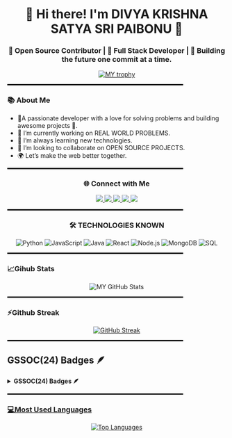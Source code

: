 <div align="center">

   # 🌟 Hi there! I'm DIVYA KRISHNA SATYA SRI PAIBONU 👋 

</div>
  
<div align="center">

### 🔔 Open Source Contributor | 💼 Full Stack Developer | 🚀 Building the future one commit at a time.
   
[![MY trophy](https://github-profile-trophy.vercel.app/?username=DIVYAKRISHNASATYASRI&theme=monokai&margin-w=20&matgin-h=45)](https://github.com/DIVYAKRISHNASATYASRI/github-profile-trophy)

</div>
<hr style="border: 1px solid #000; width: 80%;"/>

 ### 📚 About Me
   
- 🎯A passionate developer with a love for solving problems and building awesome projects 🚀.
- 🔭 I’m currently working on REAL WORLD PROBLEMS.  
- 🌱 I’m always learning new technologies.  
- 👯 I’m looking to collaborate on OPEN SOURCE PROJECTS.  
- 🌍 Let’s make the web better together.
 
<hr style="border: 1px solid #000; width: 80%;"/>

<div align="center">

### 🌐 Connect with Me  

<p align="center">
  <a href="https://www.linkedin.com/in/divya-krishna-satya-sri-paibonu-56a22a294/">
    <img src="https://img.shields.io/badge/LinkedIn-0077B5?style=for-the-badge&logo=linkedin&logoColor=white"/>
  </a>
  <a href="https://www.codechef.com/users/divyapaibonu">
    <img src="https://img.shields.io/badge/CodeChef-5B4638?style=for-the-badge&logo=codechef&logoColor=white"/>
  </a>
  <a href="https://www.hackerrank.com/profile/divya_paibonu">
    <img src="https://img.shields.io/badge/HackerRank-00EA64?style=for-the-badge&logo=hackerrank&logoColor=white"/>
  </a>
  <a href="https://discord.com/channels/@me">
    <img src="https://img.shields.io/badge/Holopin-3C59A6?style=for-the-badge&logo=holopin&logoColor=white"/>
  </a>
  <a href="https://www.holopin.io/@divyakrishnasatyasri#">
    <img src="https://img.shields.io/badge/Discord-5865F2?style=for-the-badge&logo=discord&logoColor=white"/>
  </a>
</p>

</div>
<hr style="border: 1px solid #000; width: 80%;"/>

<div align="center">
 
### 🛠 TECHNOLOGIES KNOWN

 ![Python](https://img.shields.io/badge/Python-3.9-blue)
 ![JavaScript](https://img.shields.io/badge/JavaScript-ES6-yellow)
 ![Java](https://img.shields.io/badge/Java-17-red) 
 ![React](https://img.shields.io/badge/React-17.0.2-blue)
 ![Node.js](https://img.shields.io/badge/Node.js-14.x-green)
 ![MongoDB](https://img.shields.io/badge/MongoDB-4.4-47A248?style=flat&logo=mongodb&logoColor=white)
 ![SQL](https://img.shields.io/badge/SQL-MySQL-blue?style=flat&logo=mysql&logoColor=white)
</div>
<hr style="border: 1px solid #000; width: 80%;"/>

### 📈Gihub Stats
<div align="center">
 
![MY GitHub Stats](https://github-readme-stats.vercel.app/api?username=DIVYAKRISHNASATYASRI&show_icons=true&theme=radical)

</div>
<hr style="border: 1px solid #000; width: 80%;"/>

### ⚡Github Streak
<div align="center">
 
[![GitHub Streak](https://streak-stats.demolab.com/?user=DIVYAKRISHNASATYASRI&theme=shades-of-purple)](https://git.io/streak-stats)

</div>

<hr style="border: 1px solid #000; width: 80%;"/>

## GSSOC(24) Badges 🪶
<details>	
 <summary><b>GSSOC(24) Badges 🪶</b></summary><br>
<div style='display:flex; align-items:center; gap: 10px;' align='center'><a href="https://gssoc.girlscript.tech/leaderboard">
<img src="https://raw.githubusercontent.com/GSSoC24/Postman-Challenge/main/docs/assets/Postman%20White.png" width="100px" height="100px" />
 <img src="https://raw.githubusercontent.com/GSSoC24/Hack-Web3Conf/refs/heads/main/assets/Hack-Web3Conf%202024%20Badge%20(2).png" width="100px" height="100px" />
   <img src="https://raw.githubusercontent.com/GSSoC24/Postman-Challenge/main/docs/assets/1.png" width="100px" height="100px" />
  <img src="https://raw.githubusercontent.com/GSSoC24/Postman-Challenge/main/docs/assets/2.png" width="100px" height="100px" />
  <img src="https://raw.githubusercontent.com/GSSoC24/Postman-Challenge/main/docs/assets/3.png" width="100px" height="100px" />
  <img src="https://raw.githubusercontent.com/GSSoC24/Postman-Challenge/main/docs/assets/4.png" width="100px" height="100px" />
  <img src="https://raw.githubusercontent.com/GSSoC24/Postman-Challenge/main/docs/assets/5.png" width="100px" height="100px" />
</div>
</details>
<hr style="border: 1px solid #000; width: 80%;"/>

### 💻Most Used Languages
<div align="center">
   
![Top Languages](https://github-readme-stats.vercel.app/api/top-langs/?username=DIVYAKRISHNASATYASRI&layout=compact)

</div>
